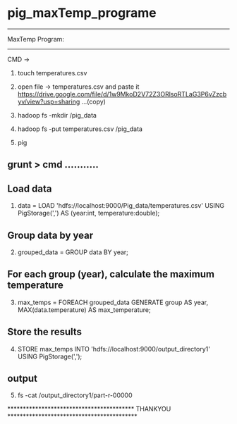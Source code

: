 # pig_maxTemp_programe
*********************************
MaxTemp Program:
*********************************

CMD ->

1. touch temperatures.csv

2. open file -> temperatures.csv and paste it
https://drive.google.com/file/d/1w9MkoD2V72Z3ORlsoRTLaG3P6vZzcbyv/view?usp=sharing   ...(copy)




3. hadoop fs -mkdir /pig_data
4. hadoop fs -put temperatures.csv /pig_data
5. pig

## grunt > cmd ...........

## Load data 
1. data = LOAD 'hdfs://localhost:9000/Pig_data/temperatures.csv' USING PigStorage(',') AS (year:int, temperature:double);

## Group data by year
2. grouped_data = GROUP data BY year;

## For each group (year), calculate the maximum temperature
3. max_temps = FOREACH grouped_data GENERATE group AS year, MAX(data.temperature) AS max_temperature;

## Store the results
4. STORE max_temps INTO 'hdfs://localhost:9000/output_directory1' USING PigStorage(',');

## output
5. fs -cat /output_directory1/part-r-00000


***************************************** THANKYOU ******************************************
